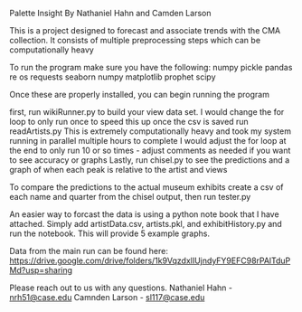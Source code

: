 
Palette Insight 
By Nathaniel Hahn and Camden Larson

This is a project designed to forecast and associate trends with the CMA collection.
It consists of multiple preprocessing steps which can be computationally heavy

To run the program make sure you have the following:
numpy
pickle
pandas
re
os
requests
seaborn
numpy
matplotlib
prophet
scipy

Once these are properly installed, you can begin running the program

first, run wikiRunner.py to build your view data set. I would change the for loop to only run once to speed this up
once the csv is saved run readArtists.py
This is extremely computationally heavy and took my system running in parallel multiple hours to complete
I would adjust the for loop at the end to only run 10 or so times - adjust comments as needed if you want to see accuracy or graphs
Lastly, run chisel.py to see the predictions and a graph of when each peak is relative to the artist and views

To compare the predictions to the actual museum exhibits create a csv of each name and quarter from the chisel output, then run tester.py

An easier way to forcast the data is using a python note book that I have attached. Simply add artistData.csv, artists.pkl, and exhibitHistory.py and run the notebook. This will provide 5 example graphs.


Data from the main run can be found here:
https://drive.google.com/drive/folders/1k9VqzdxlIUjndyFY9EFC98rPAlTduPMd?usp=sharing




Please reach out to us with any questions.
Nathaniel Hahn - nrh51@case.edu
Camnden Larson - sl117@case.edu
